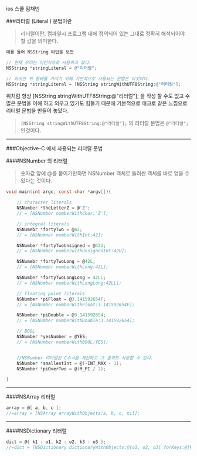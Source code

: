 ios 스쿨 임채빈

###리터럴 (Literal ) 문법이란

> 리터럴이란, 컴파일시 프로그램 내에 정의되어 있는 그대로 정확히 해석되어야 할 값을 의미한다. 

```objectivec
예를 들어 NSString 타입을 보면

// 현재 우리는 이런식으로 사용하고 있다.
NSString *stringLiteral = @"리터럴"; 

// 하지만 위 형태를 가지기 위해 기본적으로 사용되는 문법은 이것이다.
NSString *stringLiteral = [NSString stringWithUTF8String:@"리터럴"];

```
위처럼 항상 [NSString stringWithUTF8String:@"리터럴"]; 을 작성 할 수도 없고 수많은 문법을 이해 하고 외우고 있기도 힘들기 때문에 기본적으로 매크로 같은 느낌으로 리터럴 문법을 만들어 놓았다. <br>
> `[NSString stringWithUTF8String:@"리터럴"];` 의 리터럴 문법은 `@"리터럴";` 인것이다.

---------------

###Objective-C 에서 사용되는 리터럴 문법

####NSNumber 의 리터럴 

>숫자값 앞에 @를 붙이기만하면 NSNumber 객체로 둘러싼 객체를 바로 얻을 수 있다는 것이다.

```objectivec
void main(int argc, const char *argv[]){

    // character literals
    NSNumber *theLetterZ = @'Z';
    // = [NSNumber numberWithChar:'Z'];

    // integral literals
    NSNumebr *fortyTwo = @42;
    // = [NSNumner numberWithInt:42];

    NSNumber *fortyTwoUnsigned = @42U;
    // = [NSNumber numberwithUnsignedInt:42U];

    NSNumebr *fortyTwoLong = @42L;
    // = [NSNumebr numberWithLong:42L];

    NSNumber *fortyTwoLongLong = 42LL;
    // = [NSNumber numberWithLongLong:42LL];

    // floating point literals
    NSNumber *piFloat = @3.141592654F;
    // = [NSNumber numberWithFloat:3.141592654F];

    NSNumber *piDouble = @3.141592654;
    // = [NSNumber numberWithDouble:3.141592654];

    // BOOL
    NSNumber *yesNumber = @YES;
    // = [NSNumber numberWithBOOL:YES];


	//NSNumber 리터럴은 C수식을 계산하고 그 결과도 사용할 수 있다.
	NSNumber *smallestInt = @(-INT_MAX - 1);
	NSNumber *piOverTwo = @(M_PI / 2);

}
```

----------

####NSArray 리터럴

```objectivec
array = @[ a, b, c ];
//=array = [NSArray arrayWithObjects:a, b, c, nil];
```

-------

####NSDictionary 리터럴

```objectivec
dict = @{ k1 : o1, k2 : o2, k3 : o3 };
//=dict = [NSDictionary dictionaryWithObjects:@[o1, o2, o3] forKeys:@[k1, k2, k3]];
```